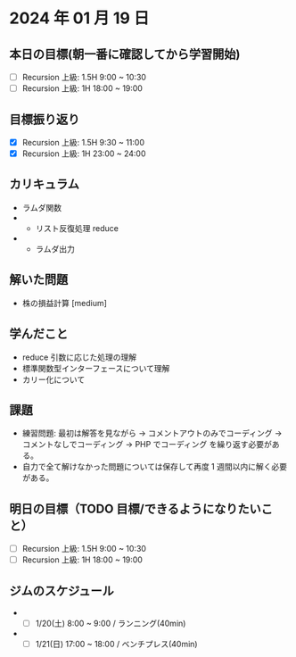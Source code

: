 # 2024 年 01 月 19 日

## 本日の目標(朝一番に確認してから学習開始)

- [ ] Recursion 上級: 1.5H 9:00 ~ 10:30
- [ ] Recursion 上級: 1H 18:00 ~ 19:00

## 目標振り返り

- [x] Recursion 上級: 1.5H 9:30 ~ 11:00
- [x] Recursion 上級: 1H 23:00 ~ 24:00

## カリキュラム

- ラムダ関数
- - リスト反復処理 reduce
- - ラムダ出力

## 解いた問題

- 株の損益計算 [medium]

## 学んだこと

- reduce 引数に応じた処理の理解
- 標準関数型インターフェースについて理解
- カリー化について

## 課題

- 練習問題: 最初は解答を見ながら -> コメントアウトのみでコーディング -> コメントなしでコーディング -> PHP でコーディング を繰り返す必要がある。
- 自力で全て解けなかった問題については保存して再度 1 週間以内に解く必要がある。

## 明日の目標（TODO 目標/できるようになりたいこと）

- [ ] Recursion 上級: 1.5H 9:00 ~ 10:30
- [ ] Recursion 上級: 1H 18:00 ~ 19:00

## ジムのスケジュール

- - [ ] 1/20(土) 8:00 ~ 9:00 / ランニング(40min)
- - [ ] 1/21(日) 17:00 ~ 18:00 / ベンチプレス(40min)
